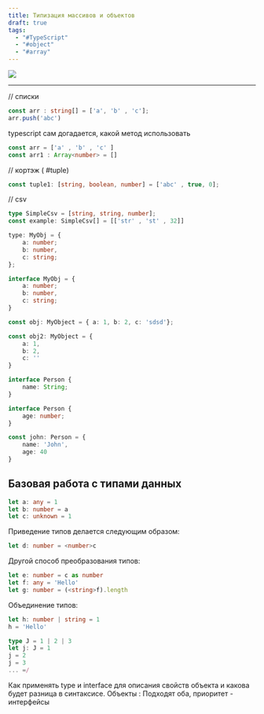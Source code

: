 ```yaml
---
title: Типизация массивов и объектов
draft: true
tags:
  - "#TypeScript"
  - "#object"
  - "#array"
---
```

![](https://www.youtube.com/watch?v=KGwRya56-C8)

_____

// списки
~~~typescript
const arr : string[] = ['a', 'b' , 'c'];
arr.push('abc')
~~~

typescript сам догадается, какой метод использовать
~~~typescript
const arr = ['a' , 'b' , 'c' ]
const arr1 : Array<number> = []
~~~

// кортэж ( #tuple)
~~~typescript
const tuple1: [string, boolean, number] = ['abc' , true, 0];
~~~

// csv
~~~typescript
type SimpleCsv = [string, string, number];
const example: SimpleCsv[] = [['str' , 'st' , 32]]
~~~

~~~typescript
type: MyObj = {
	a: number;
	b: number,
	c: string;
};
~~~

~~~typescript
interface MyObj = {
	a: number;
	b: number,
	c: string;
}

const obj: MyObject = { a: 1, b: 2, c: 'sdsd'};

const obj2: MyObject = {
	a: 1,
	b: 2,
	c: ''
}
~~~

~~~typescript
interface Person {
	name: String;
}

interface Person {
	age: number;
}

const john: Person = {
	name: 'John',
	age: 40
}
~~~

##  Базовая работа с типами данных
```typescript
let a: any = 1
let b: number = a
let c: unknown = 1
```

Приведение типов делается следующим образом:

```typescript
let d: number = <number>c
```

Другой способ преобразования типов:
```typescript
let e: number = c as number
let f: any = 'Hello'
let g: number = (<string>f).length
```

Объединение типов:
```typescript
let h: number | string = 1
h = 'Hello'

type J = 1 | 2 | 3
let j: J = 1
j = 2
j = 3
... =/
```

Как применять type и interface для описания свойств объекта и какова будет разница в синтаксисе.
Объекты : Подходят оба, приоритет - интерфейсы